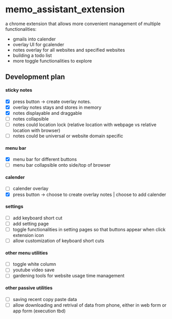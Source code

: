 # memo_assistant_extension
a chrome extension that allows more convenient management of multiple functionalities:
 - gmails into calender
 - overlay UI for gcalender
 - notes overlay for all websites and specified websites
 - building a todo list
 - more toggle functionalities to explore

## Development plan

#### sticky notes
- [x] press button -> create overlay notes.
- [x] overlay notes stays and stores in memory
- [x] notes displayable and draggable
- [ ] notes collapsible
- [ ] notes could location lock (relative location with webpage vs relative location with browser)
- [ ] notes could be universal or website domain specific
#### menu bar
- [x] menu bar for different buttons
- [ ] menu bar collapsible onto side/top of browser
#### calender
- [ ] calender overlay
- [x] press button -> choose to create overlay notes | choose to add calender
#### settings
- [ ] add keyboard short cut
- [ ] add setting page
- [ ] toggle functionalities in setting pages so that buttons appear when click extension icon
- [ ] allow customization of keyboard short cuts

#### other menu utilities
- [ ] toggle white column
- [ ] youtube video save
- [ ] gardening tools for website usage time management

#### other passive utilities
- [ ] saving recent copy paste data
- [ ] allow downloading and retrival of data from phone, either in web form or app form (execution tbd)
